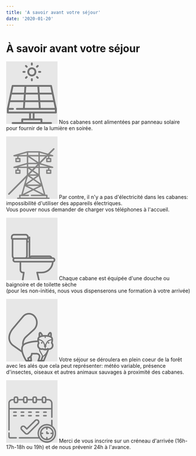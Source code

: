 ```yaml
---
title: 'A savoir avant votre séjour'
date: '2020-01-20'
---
```


# À savoir avant votre séjour

![Panneaux solaire](../../images/info_solar.png)
Nos cabanes sont alimentées par panneau solaire pour fournir de la lumière en soirée.

![Panneaux solaire](../../images/pylon.png)
Par contre, il n'y a pas d'électricité dans les cabanes: impossibilité d'utiliser des appareils électriques.  
Vous pouver nous demander de charger vos téléphones à l'accueil.

![Panneaux solaire](../../images/loo.png)
Chaque cabane est équipée d'une douche ou baignoire et de toilette sèche  
(pour les non-initiés, nous vous dispenserons une formation à votre arrivée)

![Panneaux solaire](../../images/squirrel.png)
Votre séjour se déroulera en plein coeur de la forêt avec les alés que cela peut représenter: météo variable, présence d'insectes, oiseaux et autres animaux sauvages à proximité des cabanes.

![Panneaux solaire](../../images/agenda.png)
Merci de vous inscrire sur un créneau d'arrivée (16h-17h-18h ou 19h) et de nous prévenir 24h à l'avance.
